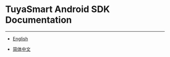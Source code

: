 # TuyaSmart Android SDK Documentation

---

* [English](https://tuyainc.github.io/tuyasmart_home_android_sdk_doc/en/)

* [简体中文](https://tuyainc.github.io/tuyasmart_home_android_sdk_doc/zh-hans/)


